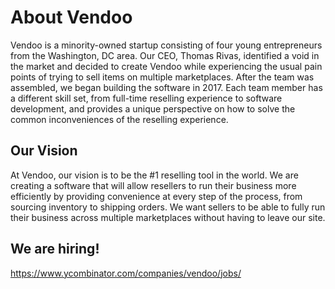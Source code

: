 # About Vendoo

Vendoo is a minority-owned startup consisting of four young entrepreneurs from the Washington, DC area. Our CEO, Thomas Rivas, identified a void in the market and decided to create Vendoo while experiencing the usual pain points of trying to sell items on multiple marketplaces. After the team was assembled, we began building the software in 2017. Each team member has a different skill set, from full-time reselling experience to software development, and provides a unique perspective on how to solve the common inconveniences of the reselling experience.

## Our Vision 

At Vendoo, our vision is to be the #1 reselling tool in the world. We are creating a software that will allow resellers to run their business more efficiently by providing convenience at every step of the process, from sourcing inventory to shipping orders. We want sellers to be able to fully run their business across multiple marketplaces without having to leave our site.

## We are hiring!

https://www.ycombinator.com/companies/vendoo/jobs/
